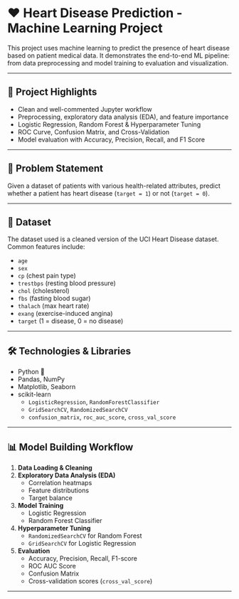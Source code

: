 # ❤️ Heart Disease Prediction - Machine Learning Project

This project uses machine learning to predict the presence of heart disease based on patient medical data. It demonstrates the end-to-end ML pipeline: from data preprocessing and model training to evaluation and visualization.

---

## 🚀 Project Highlights

- Clean and well-commented Jupyter workflow  
- Preprocessing, exploratory data analysis (EDA), and feature importance  
- Logistic Regression, Random Forest & Hyperparameter Tuning  
- ROC Curve, Confusion Matrix, and Cross-Validation  
- Model evaluation with Accuracy, Precision, Recall, and F1 Score  

---

## 🧠 Problem Statement

Given a dataset of patients with various health-related attributes, predict whether a patient has heart disease (`target = 1`) or not (`target = 0`).

---

## 📁 Dataset

The dataset used is a cleaned version of the UCI Heart Disease dataset.  
Common features include:

- `age`
- `sex`
- `cp` (chest pain type)
- `trestbps` (resting blood pressure)
- `chol` (cholesterol)
- `fbs` (fasting blood sugar)
- `thalach` (max heart rate)
- `exang` (exercise-induced angina)
- `target` (1 = disease, 0 = no disease)

---

## 🛠️ Technologies & Libraries

- Python 🐍  
- Pandas, NumPy  
- Matplotlib, Seaborn  
- scikit-learn  
  - `LogisticRegression`, `RandomForestClassifier`  
  - `GridSearchCV`, `RandomizedSearchCV`  
  - `confusion_matrix`, `roc_auc_score`, `cross_val_score`

---

## 📊 Model Building Workflow

1. **Data Loading & Cleaning**
2. **Exploratory Data Analysis (EDA)**  
   - Correlation heatmaps  
   - Feature distributions  
   - Target balance
3. **Model Training**
   - Logistic Regression  
   - Random Forest Classifier
4. **Hyperparameter Tuning**
   - `RandomizedSearchCV` for Random Forest  
   - `GridSearchCV` for Logistic Regression
5. **Evaluation**
   - Accuracy, Precision, Recall, F1-score  
   - ROC AUC Score  
   - Confusion Matrix  
   - Cross-validation scores (`cross_val_score`)  

---



